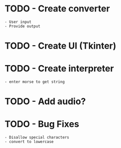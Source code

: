 # TODO  - Create converter
	- User input
	- Provide output

# TODO - Create UI (Tkinter)

# TODO - Create interpreter
	- enter morse to get string

# TODO - Add audio?

# TODO - Bug Fixes
	- Disallow special characters
	- convert to lowercase